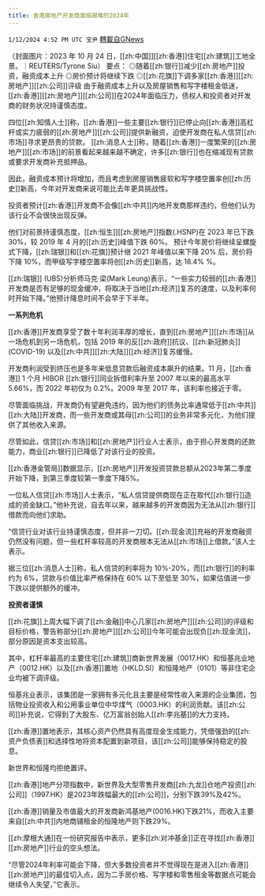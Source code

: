 ```yaml
---
title: 香港房地产开发商面临艰难的2024年
---
```

`1/12/2024 4:52 PM UTC 宝尹` [轉載自GNews](https://gnews.org/articles/2213107)

（封面图片：2023 年 10 月 24 日，[[zh:中国]][[zh:香港]]住宅[[zh:建筑]]工地全景。｜REUTERS/Tyrone Siu）
要点：
◎随着[[zh:银行]]减少[[zh:房地产]]投资，融资成本上升
◎房价预计将继续下跌
◎[[zh:花旗]]下调多家[[zh:香港]][[zh:房地产]][[zh:公司]]评级
 由于融资成本上升以及房屋销售和写字楼租金低迷，[[zh:香港]][[zh:房地产]][[zh:公司]]在2024年面临压力，债权人和投资者对开发商的财务状况持谨慎态度。

四位[[zh:知情人士]]称，[[zh:香港]]一些主要[[zh:银行]]已停止向[[zh:香港]]高杠杆或实力疲弱的[[zh:房地产]][[zh:公司]]提供新融资，迫使开发商在私人信贷[[zh:市场]]寻求更昂贵的贷款。
[[zh:消息人士]]称，随着[[zh:香港]]一度繁荣的[[zh:房地产]][[zh:市场]]的前景看起来越来越不确定，许多[[zh:银行]]也在缩减现有贷款或要求开发商补充抵押品。

因此，融资成本预计将增加，而且考虑到房屋销售疲软和写字楼空置率创[[zh:历史]]新高，今年对开发商来说可能比去年更具挑战性。

投资者预计[[zh:香港]]开发商不会像[[zh:中共]]内地开发商那样违约，但他们认为该行业不会很快出现反弹。

他们对前景持谨慎态度，[[zh:恒生]][[zh:房地产]]指数(.HSNP)在 2023 年已下跌 30%，较 2019 年 4 月的[[zh:历史]]峰值下跌 60%。
预计今年房价将继续呈螺旋式下降，[[zh:瑞银]]和[[zh:花旗]]预计继 2021 年峰值以来下降 20% 后，房价将下降 10%，而甲级写字楼空置率将创[[zh:历史]]新高，达 16.4% %。

[[zh:瑞银]] (UBS)分析师马克·梁(Mark Leung)表示，“一些实力较弱的[[zh:香港]]开发商是否有足够的现金缓冲，将取决于当地[[zh:经济]]复苏的速度，以及利率何时开始下降。”他预计降息时间不会早于下半年。

**一系列危机**

[[zh:香港]]开发商享受了数十年利润丰厚的增长，直到[[zh:房地产]][[zh:市场]]从一场危机到另一场危机，包括 2019 年的反[[zh:政府]]抗议、[[zh:新冠肺炎]] (COVID-19) 以及[[zh:中共]][[zh:大陆]][[zh:经济]]复苏缓慢。

开发商利润受到挤压也是多年来低息贷款后融资成本飙升的结果。11 月，[[zh:香港]] 1 个月 HIBOR [[zh:银行]]同业拆借利率升至 2007 年以来的最高水平 5.66%，而 2022 年初仅为 0.2%。2009 年至 2017 年，该利率也接近于零。

尽管面临挑战，开发商仍有望避免违约，因为他们的债务比率通常低于[[zh:中共]][[zh:大陆]]开发商，而一些开发商或其母[[zh:公司]]的业务非常多元化，为他们提供了其他收入来源。

尽管如此，信贷[[zh:市场]]和[[zh:房地产]]行业人士表示，由于担心开发商的还款能力，商业[[zh:银行]]已降低了对该行业的投资。

[[zh:香港金管局]]数据显示，[[zh:房地产]]开发投资贷款总额从2023年第二季度开始下降，到第三季度较第一季度下降5%。

一位私人信贷[[zh:市场]]人士表示，“私人信贷提供商现在正在取代[[zh:银行]]造成的资金缺口。”他补充说，自去年以来，越来越多的开发商因为无法从[[zh:银行]]借款而向他们求助。

“信贷行业对该行业持谨慎态度，但并非一刀切。[[zh:现金流]]充裕的开发商融资仍然没有问题，但一些杠杆率较高的开发商根本无法从[[zh:市场]]上借款。”该人士表示。

据三位[[zh:消息人士]]称，私人信贷的利率将为 10%-20%，而[[zh:银行]]的利率约为 6%，贷款与价值比率严格保持在 60% 以下至低至 30%，如果估值进一步下跌以提供额外的缓冲。

**投资者谨慎**

[[zh:花旗]]上周大幅下调了[[zh:金融]]中心几家[[zh:房地产]][[zh:公司]]的评级和目标价格，警告称部分[[zh:房地产]][[zh:公司]]今年可能会出现负[[zh:现金流]]，部分原因是资本支出较高。

其中，杠杆率最高的主要住宅[[zh:建筑]]商新世界发展（0017.HK）和恒基兆业地产（0012.HK）以及[[zh:香港]]置地（HKLD.SI）和恒隆地产（0101）等非住宅企业均被下调评级。 

恒基兆业表示，该集团是一家拥有多元化且主要是经常性收入来源的企业集团，包括物业投资收入和公用事业单位中华煤气（0003.HK）的利润贡献。该[[zh:公司]]补充说，它得到了大股东、亿万富翁创始人[[zh:李兆基]]的大力支持。

[[zh:香港]]置地表示，其核心资产仍然具有高度现金生成能力，凭借强劲的[[zh:资产负债表]]和选择性地将资本配置到新项目，该[[zh:公司]]能够保持稳定的股息。

新世界和恒隆均拒绝置评。

[[zh:香港]]地产分项指数中，新世界及大型零售开发商[[zh:九龙]]仓地产投资[[zh:公司]]（1997.HK）是2023年跌幅最大的[[zh:公司]]，分别下跌39%及42%。

[[zh:香港]]销量及市值最大的开发商新鸿基地产(0016.HK)下跌21%，而收入主要来自[[zh:中共]]内地商铺租金的恒隆地产则下跌29%。

[[zh:摩根大通]]在一份研究报告中表示，更多[[zh:对冲基金]]正在寻找[[zh:香港]][[zh:房地产]]行业的空头想法。

“尽管2024年利率可能会下降，但大多数投资者并不觉得现在是进入[[zh:香港]][[zh:房地产]]的最佳切入点，因为二手房价格、写字楼和零售租金等数据点可能会继续令人失望，”它表示。




